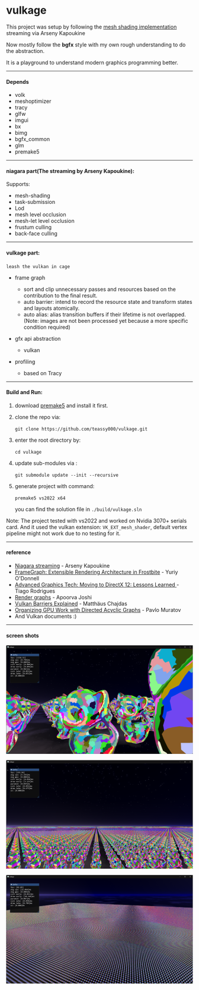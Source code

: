# vulkage

This project was setup by following the [mesh shading implementation](https://www.youtube.com/playlist?list=PL0JVLUVCkk-l7CWCn3-cdftR0oajugYvd) streaming via Arseny Kapoukine

Now mostly follow the **bgfx** style with my own rough understanding to do the abstraction.

It is a playground to understand modern graphics programming better.

----------

#### Depends

- volk
- meshoptimizer
- tracy
- glfw
- imgui
- bx
- bimg
- bgfx_common
- glm
- premake5

----------

#### niagara part(The streaming by Arseny Kapoukine):

Supports:

- mesh-shading
- task-submission
- Lod
- mesh level occlusion
- mesh-let level occlusion
- frustum culling
- back-face culling

-----------

#### vulkage part:

`` leash the vulkan in cage ``

- frame graph
  - sort and clip unnecessary passes and resources based on the contribution to the final result.
  - auto barrier: intend to record the resource state and transform states and layouts atomically.
  - auto alias: alias transition buffers if their lifetime is not overlapped. (Note: images are not been processed yet because a more specific condition required)
    
- gfx api abstraction
  - vulkan
- profiling
  - based on Tracy

------------

#### Build and Run:

1. download [premake5](https://premake.github.io/download/) and install it first.

2. clone the repo via:

   `git clone https://github.com/teassy000/vulkage.git`
3. enter the root directory by: 

   `cd vulkage`
4. update sub-modules via : 

   `git submodule update --init --recursive`
5. generate project with command: 

   `premake5 vs2022 x64`

   you can find the solution file in `./build/vulkage.sln`

Note: The project tested with vs2022 and worked on Nvidia 3070+ serials card. And it used the vulkan extension: `VK_EXT_mesh_shader`, default vertex pipeline might not work due to no testing for it.

----------

#### reference

- [Niagara streaming](https://www.youtube.com/playlist?list=PL0JVLUVCkk-l7CWCn3-cdftR0oajugYvd)  - Arseny Kapoukine
- [FrameGraph: Extensible Rendering Architecture in Frostbite](https://www.gdcvault.com/play/1024612/FrameGraph-Extensible-Rendering-Architecture-in)  - Yuriy O'Donnell
- [Advanced Graphics Tech: Moving to DirectX 12: Lessons Learned ](https://www.gdcvault.com/play/1024656/Advanced-Graphics-Tech-Moving-to) - Tiago Rodrigues
- [Render graphs](https://apoorvaj.io/render-graphs-1/) - Apoorva Joshi 
- [Vulkan Barriers Explained](https://gpuopen.com/learn/vulkan-barriers-explained/) - Matthäus Chajdas
- [Organizing GPU Work with Directed Acyclic Graphs](https://levelup.gitconnected.com/organizing-gpu-work-with-directed-acyclic-graphs-f3fd5f2c2af3) - Pavlo Muratov
- And Vulkan documents :)

---------

#### screen shots

![near](./screenshot/near.png)

![avg](./screenshot/avg.png)

![far](./screenshot/far.png)















